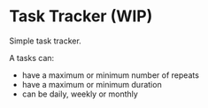 # Task Tracker (WIP)

Simple task tracker.

A tasks can:

* have a maximum or minimum number of repeats
* have a maximum or minimum duration
* can be daily, weekly or monthly
